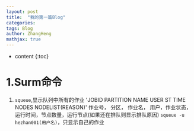 ```yaml
---
layout: post
title:  "我的第一篇Blog"
categories: 
tags: Blog
author: ZhangHeng
mathjax: true
---
```


* content
{:toc}

# 1.Surm命令
1. `squeue`,显示队列中所有的作业
   'JOBID PARTITION     NAME     USER ST       TIME  NODES NODELIST(REASON)'
   作业号，  分区，    作业名，    用户，作业状态，运行时间，节点数量，运行节点(如果还在排队则显示排队原因)
  `squeue -u hezhan001(用户名)`，只显示自己的作业
